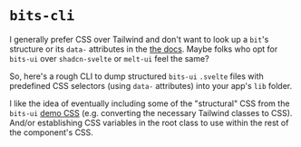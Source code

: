 # `bits-cli`

I generally prefer CSS over Tailwind and don't want to look up a `bit`'s structure or its `data-` attributes in the [the docs](https://bits-ui.com/). Maybe folks who opt for `bits-ui` over `shadcn-svelte` or `melt-ui` feel the same?

So, here's a rough CLI to dump structured `bits-ui` `.svelte` files with predefined CSS selectors (using `data-` attributes) into your app's `lib` folder.

I like the idea of eventually including some of the "structural" CSS from the `bits-ui` [demo CSS](https://github.com/huntabyte/bits-ui/tree/main/src/components/demos) (e.g. converting the necessary Tailwind classes to CSS). And/or establishing CSS variables in the root class to use within the rest of the component's CSS.

